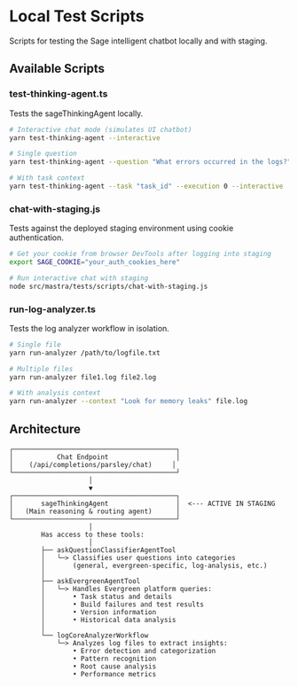 # Local Test Scripts

Scripts for testing the Sage intelligent chatbot locally and with staging.

## Available Scripts

### test-thinking-agent.ts

Tests the sageThinkingAgent locally.

```bash
# Interactive chat mode (simulates UI chatbot)
yarn test-thinking-agent --interactive

# Single question
yarn test-thinking-agent --question "What errors occurred in the logs?"

# With task context
yarn test-thinking-agent --task "task_id" --execution 0 --interactive
```

### chat-with-staging.js

Tests against the deployed staging environment using cookie authentication.

```bash
# Get your cookie from browser DevTools after logging into staging
export SAGE_COOKIE="your_auth_cookies_here"

# Run interactive chat with staging
node src/mastra/tests/scripts/chat-with-staging.js
```

### run-log-analyzer.ts

Tests the log analyzer workflow in isolation.

```bash
# Single file
yarn run-analyzer /path/to/logfile.txt

# Multiple files
yarn run-analyzer file1.log file2.log

# With analysis context
yarn run-analyzer --context "Look for memory leaks" file.log
```

## Architecture

```
┌─────────────────────────────────────────┐
│           Chat Endpoint                 │
│    (/api/completions/parsley/chat)     │
└─────────────────────────────────────────┘
                    │
                    ▼
┌─────────────────────────────────────────┐
│       sageThinkingAgent                 │  <--- ACTIVE IN STAGING
│   (Main reasoning & routing agent)      │
└─────────────────────────────────────────┘
                    │
        Has access to these tools:
                    │
        ├── askQuestionClassifierAgentTool
        │   └─> Classifies user questions into categories
        │       (general, evergreen-specific, log-analysis, etc.)
        │
        ├── askEvergreenAgentTool
        │   └─> Handles Evergreen platform queries:
        │       • Task status and details
        │       • Build failures and test results
        │       • Version information
        │       • Historical data analysis
        │
        └── logCoreAnalyzerWorkflow
            └─> Analyzes log files to extract insights:
                • Error detection and categorization
                • Pattern recognition
                • Root cause analysis
                • Performance metrics
```
